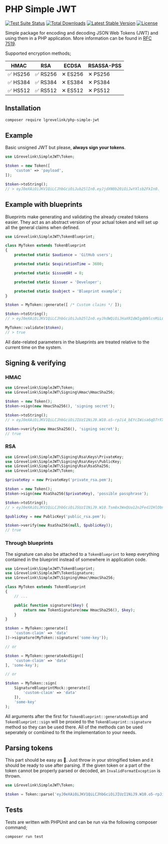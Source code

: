 # PHP Simple JWT

[![Test Suite Status](https://github.com/larsgrevelink/php-simple-jwt/workflows/Test%20Suite/badge.svg)](https://github.com/larsgrevelink/php-simple-jwt)
[![Total Downloads](https://poser.pugx.org/lgrevelink/php-simple-jwt/d/total.svg)](https://packagist.org/packages/lgrevelink/php-simple-jwt)
[![Latest Stable Version](https://poser.pugx.org/lgrevelink/php-simple-jwt/v/stable.svg)](https://packagist.org/packages/lgrevelink/php-simple-jwt)
[![License](https://poser.pugx.org/lgrevelink/php-simple-jwt/license.svg)](https://github.com/larsgrevelink/php-simple-jwt)

Simple package for encoding and decoding JSON Web Tokens (JWT) and using them in a PHP application. More information can be found in [RFC 7519](https://tools.ietf.org/html/rfc7519).

Supported encryption methods;

| HMAC     | RSA      | ECDSA   | RSASSA-PSS |
| -------- | -------- | ------- | ---------- |
| ✅ HS256 | ✅ RS256 | ✕ ES256 | ✕ PS256    |
| ✅ HS384 | ✅ RS384 | ✕ ES384 | ✕ PS384    |
| ✅ HS512 | ✅ RS512 | ✕ ES512 | ✕ PS512    |


## Installation

```bash
composer require lgrevelink/php-simple-jwt
```


## Example

Basic unsigned JWT but please, **always sign your tokens**.

```php
use LGrevelink\SimpleJWT\Token;

$token = new Token([
    'custom' => 'payload',
]);

$token->toString();
// > eyJ0eXAiOiJKV1QiLCJhbGciOiJub25lIn0.eyJjdXN0b20iOiJwYXlsb2FkIn0.
```


## Example with blueprints

Blueprints make generating and validating the already created tokens easier. They act as an abstract version of your actual token and will set up all the general claims when defined.

```php
use LGrevelink\SimpleJWT\TokenBlueprint;

class MyToken extends TokenBlueprint
{
    protected static $audience = 'GitHub users';

    protected static $expirationTime = 3600;

    protected static $issuedAt = 0;

    protected static $issuer = 'Developer';

    protected static $subject = 'Blueprint example';
}

$token = MyToken::generate([ /* Custom claims */ ]);

$token->toString();
// > eyJ0eXAiOiJKV1QiLCJhbGciOiJub25lIn0.eyJhdWQiOiJHaXRIdWIgdXNlcnMiLCJleHAiOjE1NTk1NzkwNzgsImlhdCI6MTU1OTU3NTQ3OCwiaXNzIjoiRGV2ZWxvcGVyIiwic3ViIjoiQmx1ZXByaW50IGV4YW1wbGUifQ.

MyToken::validate($token);
// > true
```

All date-related parameters in the blueprints are treated relative to the current time on the system.


## Signing & verifying

### HMAC

```php
use LGrevelink\SimpleJWT\Token;
use LGrevelink\SimpleJWT\Signing\Hmac\HmacSha256;

$token = new Token();
$token->sign(new HmacSha256(), 'signing secret');

$token->toString();
// > eyJ0eXAiOiJKV1QiLCJhbGciOiJIUzI1NiJ9.W10.o5-rpJi4_bEYcIWisa6qD7rFX6fk4Jh0FfNyOTmDbsI

$token->verify(new HmacSha256(), 'signing secret');
// true
```

### RSA

```php
use LGrevelink\SimpleJWT\Signing\Rsa\Keys\PrivateKey;
use LGrevelink\SimpleJWT\Signing\Rsa\Keys\PublicKey;
use LGrevelink\SimpleJWT\Signing\Rsa\RsaSha256;
use LGrevelink\SimpleJWT\Token;

$privateKey = new PrivateKey('private_rsa.pem');

$token = new Token();
$token->sign(new RsaSha256($privateKey), 'possible passphrase');

$token->toString();
// > eyJ0eXAiOiJKV1QiLCJhbGciOiJSUzI1NiJ9.W10.Tsm8x3WxQUa12n2FedJIHlObnLZBbPF_IczvcTAt25ZIaJlYOuka8S5GzdmJ6ZfD5UiHLTgbJG0pdpSwdnsKg44TyWj5Yl19qx6ddDKcfQxk7zaPTy6kDaCi5Hl6yC0WiXjgnvolD9Hp8fBYoYmcer-V0cFr50Ee9SfBuIejQPddlGvx7EfjZ0yIVNuxBD7Uzimio3VacomolpFAmJHPqLLSfrHKI9ITncyg9U_IpnwHcBUe3BBeHEUzeL8k9nvUKZof5vIAGsZ7o3xi0NbOMfYw5DhP8jCTgjKlqMfxlQVRI8cNPj852qfrf8CzYHvYuR_7uN1s8a_ooBfHjOxeYg

$publicKey = new PublicKey('public_rsa.pem');

$token->verify(new RsaSha256(null, $publicKey));
// true
```

### Through blueprints

The signature can also be attached to a `TokenBlueprint` to keep everything contained in the blueprint instead of somewhere in application code.

```php
use LGrevelink\SimpleJWT\TokenBlueprint;
use LGrevelink\SimpleJWT\TokenSignature;
use LGrevelink\SimpleJWT\Signing\Hmac\HmacSha256;

class MyToken extends TokenBlueprint
{
    // ...

    public function signature($key) {
        return new TokenSignature(new HmacSha256(), $key);
    }
}

$token = MyToken::generate([
    'custom-claim' => 'data'
])->signature(MyToken::signature('some-key'));

// or

$token = MyToken::generateAndSign([
    'custom-claim' => 'data'
], 'some-key');

// or

$token = MyToken::sign(
    SignatureBlueprintMock::generate([
        'custom-claim' => 'data'
    ]),
    'some-key'
);
```

All arguments after the first for `TokenBlueprint::generateAndSign` and `TokenBlueprint::sign` will be proxied to the `TokenBlueprint::signature` method so they can be used there. All of the methods can be used seperately or combined to fit the implementation to your needs.

## Parsing tokens

This part should be easy as  🍰. Just throw in your stringified token and it should be ready to use after parsing. If the given token or a part of the token cannot be properly parsed or decoded, an `InvalidFormatException` is thrown.

```php
use LGrevelink\SimpleJWT\Token;

$token = Token::parse('eyJ0eXAiOiJKV1QiLCJhbGciOiJIUzI1NiJ9.W10.o5-rpJi4_bEYcIWisa6qD7rFX6fk4Jh0FfNyOTmDbsI');
```


## Tests

Tests are written with PHPUnit and can be run via the following composer command;

```bash
composer run test
```
